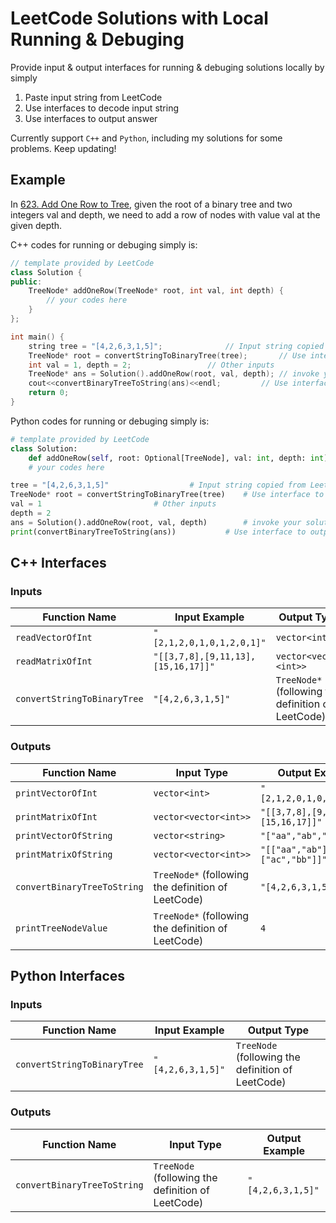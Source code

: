 # LeetCode Solutions with Local Running & Debuging

Provide input & output interfaces for running & debuging solutions locally by simply

1. Paste input string from LeetCode
2. Use interfaces to decode input string
3. Use interfaces to output answer

Currently support `C++` and `Python`, including my solutions for some problems. Keep updating!

## Example

In [623. Add One Row to Tree](https://leetcode.cn/problems/add-one-row-to-tree/), given the root of a binary tree and two integers val and depth, we need to add a row of nodes with value val at the given depth.

C++ codes for running or debuging simply is:

```c++
// template provided by LeetCode
class Solution {
public:
    TreeNode* addOneRow(TreeNode* root, int val, int depth) {
        // your codes here
    }
};

int main() {
    string tree = "[4,2,6,3,1,5]";				// Input string copied from LeetCode
    TreeNode* root = convertStringToBinaryTree(tree);		// Use interface to decode input string
    int val = 1, depth = 2;					// Other inputs
    TreeNode* ans = Solution().addOneRow(root, val, depth);	// invoke your solution
    cout<<convertBinaryTreeToString(ans)<<endl;			// Use interface to output answer
    return 0;
}
```

Python codes for running or debuging simply is:

```python
# template provided by LeetCode
class Solution:
    def addOneRow(self, root: Optional[TreeNode], val: int, depth: int) -> Optional[TreeNode]:
	# your codes here

tree = "[4,2,6,3,1,5]"					# Input string copied from LeetCode
TreeNode* root = convertStringToBinaryTree(tree)	# Use interface to decode input string
val = 1							# Other inputs
depth = 2		
ans = Solution().addOneRow(root, val, depth)		# invoke your solution
print(convertBinaryTreeToString(ans))			# Use interface to output answer
```

## C++ Interfaces

### Inputs

| Function Name                 | Input Example                        | Output Type                                          |
| ----------------------------- | ------------------------------------ | ---------------------------------------------------- |
| `readVectorOfInt`           | `"[2,1,2,0,1,0,1,2,0,1]"`          | `vector<int>`                                      |
| `readMatrixOfInt`           | `"[[3,7,8],[9,11,13],[15,16,17]]"` | `vector<vector <int>>`                             |
| `convertStringToBinaryTree` | `"[4,2,6,3,1,5]"`                  | `TreeNode*` (following the definition of LeetCode) |

### Outputs

| Function Name                 | Input Type                                           | Output Example                       |
| ----------------------------- | ---------------------------------------------------- | ------------------------------------ |
| `printVectorOfInt`          | `vector<int>`                                      | `"[2,1,2,0,1,0,1,2,0,1]"`          |
| `printMatrixOfInt`          | `vector<vector<int>>`                              | `"[[3,7,8],[9,11,13],[15,16,17]]"` |
| `printVectorOfString`       | `vector<string>`                                   | `"["aa","ab","ac"]"`               |
| `printMatrixOfString`       | `vector<vector<int>>`                              | `"[["aa","ab"],["ac","bb"]]"`      |
| `convertBinaryTreeToString` | `TreeNode*` (following the definition of LeetCode) | `"[4,2,6,3,1,5]"`                  |
| `printTreeNodeValue`        | `TreeNode*` (following the definition of LeetCode) | `4`                                |

## Python Interfaces

### Inputs

| Function Name                 | Input Example       | Output Type                                         |
| ----------------------------- | ------------------- | --------------------------------------------------- |
| `convertStringToBinaryTree` | `"[4,2,6,3,1,5]"` | `TreeNode` (following the definition of LeetCode) |

### Outputs

| Function Name                 | Input Type                                          | Output Example      |
| ----------------------------- | --------------------------------------------------- | ------------------- |
| `convertBinaryTreeToString` | `TreeNode` (following the definition of LeetCode) | `"[4,2,6,3,1,5]"` |
